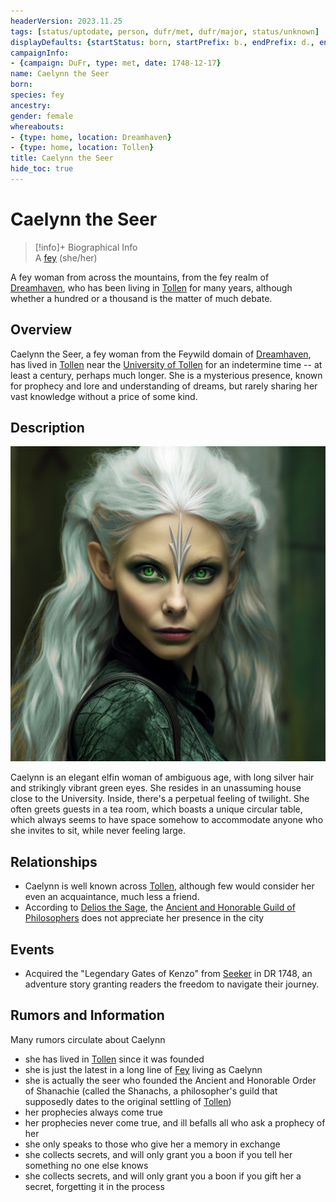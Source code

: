 ```yaml
---
headerVersion: 2023.11.25
tags: [status/uptodate, person, dufr/met, dufr/major, status/unknown]
displayDefaults: {startStatus: born, startPrefix: b., endPrefix: d., endStatus: died}
campaignInfo:
- {campaign: DuFr, type: met, date: 1748-12-17}
name: Caelynn the Seer
born:
species: fey
ancestry:
gender: female
whereabouts:
- {type: home, location: Dreamhaven}
- {type: home, location: Tollen}
title: Caelynn the Seer
hide_toc: true
---
```

# Caelynn the Seer
>[!info]+ Biographical Info  
> A [fey](<../../species/children-of-the-divine/fey/fey.md>) (she/her)  
>>   
>> 

A fey woman from across the mountains, from the fey realm of [Dreamhaven](<../../cosmology/multiverse/echo-realms/feywild/dreamhaven.md>), who has been living in [Tollen](<../../gazetteer/western-green-sea/tollen/tollen.md>) for many years, although whether a hundred or a thousand is the matter of much debate. 
## Overview

Caelynn the Seer, a fey woman from the Feywild domain of [Dreamhaven](<../../cosmology/multiverse/echo-realms/feywild/dreamhaven.md>), has lived in [Tollen](<../../gazetteer/western-green-sea/tollen/tollen.md>) near the [University of Tollen](<../../gazetteer/western-green-sea/tollen/university-of-tollen.md>) for an indetermine time -- at least a century, perhaps much longer. She is a mysterious presence, known for prophecy and lore and understanding of dreams, but rarely sharing her vast knowledge without a price of some kind. 
## Description

![Caelynn Portrait](../../assets/caelynn-portrait.png)

Caelynn is an elegant elfin woman of ambiguous age, with long silver hair and strikingly vibrant green eyes.  She resides in an unassuming house close to the University. Inside, there's a perpetual feeling of twilight. She often greets guests in a tea room, which boasts a unique circular table, which always seems to have space somehow to accommodate anyone who she invites to sit, while never feeling large. 
## Relationships

- Caelynn is well known across [Tollen](<../../gazetteer/western-green-sea/tollen/tollen.md>), although few would consider her even an acquaintance, much less a friend. 
- According to [Delios the Sage](<../tollenders/delios-the-sage.md>), the [Ancient and Honorable Guild of Philosophers](<../../groups/tollen-guilds/ancient-and-honorable-guild-of-philosophers.md>) does not appreciate her presence in the city
## Events

- Acquired the "Legendary Gates of Kenzo" from [Seeker](<../pcs/dunmar-fellowship/seeker.md>) in DR 1748, an adventure story granting readers the freedom to navigate their journey.
## Rumors and Information

Many rumors circulate about Caelynn
- she has lived in [Tollen](<../../gazetteer/western-green-sea/tollen/tollen.md>) since it was founded
- she is just the latest in a long line of [Fey](<../../species/children-of-the-divine/fey/fey.md>) living as Caelynn
- she is actually the seer who founded the Ancient and Honorable Order of Shanachie (called the Shanachs, a philosopher's guild that supposedly dates to the original settling of [Tollen](<../../gazetteer/western-green-sea/tollen/tollen.md>))
- her prophecies always come true
- her prophecies never come true, and ill befalls all who ask a prophecy of her
- she only speaks to those who give her a memory in exchange
- she collects secrets, and will only grant you a boon if you tell her something no one else knows
- she collects secrets, and will only grant you a boon if you gift her a secret, forgetting it in the process

